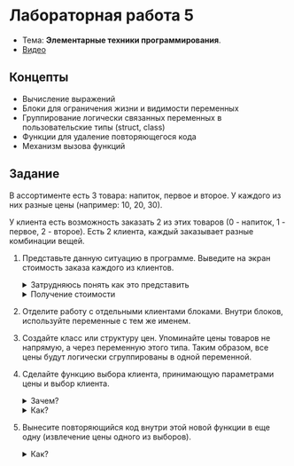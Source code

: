 # Лабораторная работа 5

- Тема: **Элементарные техники программирования**.
- [Видео](https://www.youtube.com/watch?v=z51K0UhriOk&list=PL4sUOB8DjVlVVw9Yx_tUO7fRPDYeaACXD&index=4)

## Концепты

- Вычисление выражений
- Блоки для ограничения жизни и видимости переменных
- Группирование логически связанных переменных в пользовательские типы (struct, class)
- Функции для удаление повторяющегося кода
- Механизм вызова функций

## Задание

В ассортименте есть 3 товара: напиток, первое и второе.
У каждого из них разные цены (например: 10, 20, 30).

У клиента есть возможность заказать 2 из этих товаров (0 - напиток, 1 - первое, 2 - второе).
Есть 2 клиента, каждый заказывает разные комбинации вещей.


1. Представьте данную ситуацию в программе.
   Выведите на экран стоимость заказа каждого из клиентов.

   <details>
   <summary>Затрудняюсь понять как это представить</summary>

   У вас есть 2 клиента. У каждого из них по 2 заказа. 
   Это 4 переменные.
   Значения переменных задаются в зависимости от заказа.
   Например:
   
   ```csharp
   int client1_order1 = 1; // первое
   int client1_order2 = 2; // второе
   
   int client2_order1 = 0; // напиток
   int client2_order2 = 2; // второе
   ```
   </details>

   <details>
   <summary>Получение стоимости</summary>

   Тут можно через `if`. 
   Вы не проходили еще этого детальнее, поэтому может быть сложно догадаться самому до этого:
   
   ```csharp
   int order1_price;
   if (client1_order1 == 0)
   {
       order1_price = 10;
   }
   else if (client1_order1 == 1)
   {
       order1_price = 20;
   }
   else // 2
   {
       order1_price = 30;
   }
   
   int order2_price;
   // то же самое
   int client1_total = order1_price + order2_price;
   ```
   </details>

2. Отделите работу с отдельными клиентами блоками.
   Внутри блоков, используйте переменные с тем же именем.

3. Создайте класс или структуру цен.
   Упоминайте цены товаров не напрямую, а через переменную этого типа.
   Таким образом, все цены будут логически сгруппированы в одной переменной.

4. Сделайте функцию выбора клиента, принимающую параметрами цены и выбор клиента.

   <details>
   <summary>Зачем?</summary>
   
   Чтобы убрать повторяющийся код.
   </details>

   <details>
   <summary>Как?</summary>
   
   Найдите от чего зависит код выбора клиента просмотрев его.
   Зависимость идет от цен, цены и будут первым параметром.
   
   Далее, что изменяется в каждом повторении этого кода?
   Изменяется переменная выбора клиента — это и будут следующие 2 параметра.
   
   Далее, какой результат ожидается от этого куска кода?
   Поиск стоимости.
   Поэтому, возвращаемый тип будет int.
   
   ```csharp
   static int CustomerTotal(Prices prices, int choice1, int choice2)
   {
       // ...
   }
   ```
   </details>

5. Вынесите повторяющийся код внутри этой новой функции в еще одну 
   (извлечение цены одного из выборов).

   <details>
   <summary>Как?</summary>
   
   Аналогичный анализ и здесь.
   Повторяется код определения цены из выбора, значит цены и выбор будут параметрами.
   Цена это результат, тип цены - `int`, значит возвращаемый тип тоже `int`.

   ```csharp
   static int ChoicePrice(Prices prices, int choice)
   {
       int result;
       if (choice == 0)
       {
           // ...
       }
       // ...
       return result;
   }
   ```
   </details>
   
